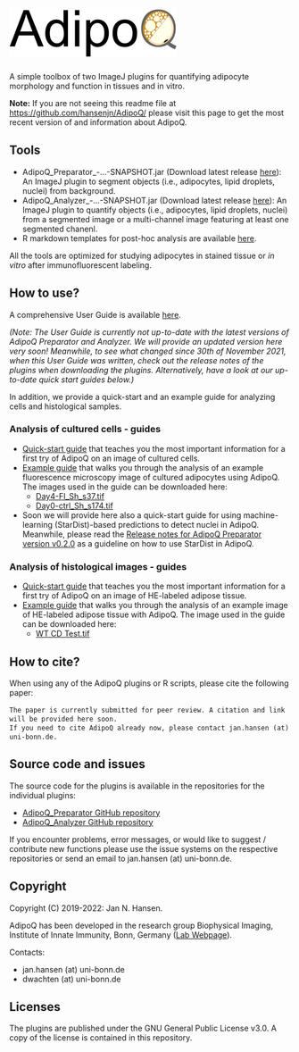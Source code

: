 # ![AdipoQ](https://github.com/hansenjn/AdipoQ/blob/main/Webfiles/AdipoQ%20Logo.png?raw=true)

A simple toolbox of two ImageJ plugins for quantifying adipocyte morphology and function in tissues and in vitro.

**Note:** If you are not seeing this readme file at https://github.com/hansenjn/AdipoQ/ please visit this page to get the most recent version of and information about AdipoQ.

## Tools
- AdipoQ_Preparator_-…-SNAPSHOT.jar (Download latest release [here](https://github.com/hansenjn/AdipoQ_Preparator/releases)): An ImageJ plugin to segment objects (i.e., adipocytes, lipid droplets, nuclei) from background.
- AdipoQ_Analyzer_-…-SNAPSHOT.jar (Download latest release [here](https://github.com/hansenjn/AdipoQ_Analyzer/releases)): An ImageJ plugin to quantify objects (i.e., adipocytes, lipid droplets, nuclei) from a segmented image or a multi-channel image featuring at least one segmented chanenl.
- R markdown templates for post-hoc analysis are available [here](https://github.com/hansenjn/AdipoQ/tree/main/R%20Scripts).

All the tools are optimized for studying adipocytes in stained tissue or *in vitro* after immunofluorescent labeling. 

## How to use?

A comprehensive User Guide is available [here](https://github.com/hansenjn/AdipoQ/blob/main/User%20Guide/AdipoQ_User_Guide_V20211130.pdf).

_(Note: The User Guide is currently not up-to-date with the latest versions of AdipoQ Preparator and Analyzer. We will provide an updated version here very soon! Meanwhile, to see what changed since 30th of November 2021, when this User Guide was written, check out the release notes of the plugins when downloading the plugins. Alternatively, have a look at our up-to-date quick start guides below.)_

In addition, we provide a quick-start and an example guide for analyzing cells and histological samples.

### Analysis of cultured cells - guides
-  [Quick-start guide](https://github.com/hansenjn/AdipoQ/blob/main/User%20Guide/AdipoQ%20User%20Guide-QuickStart_fluorescent%20cells_v3.pdf) that teaches you the most important information for a first try of AdipoQ on an image of cultured cells.
-  [Example guide](https://github.com/hansenjn/AdipoQ/blob/main/User%20Guide/AdipoQ%20Walk%20Through%20Guide_fluorescent_v3.pdf) that walks you through the analysis of an example fluorescence microscopy image of cultured adipocytes using AdipoQ. The images used in the guide can be downloaded here:
    - [Day4-FI_Sh_s37.tif](https://github.com/hansenjn/AdipoQ/raw/main/User%20Guide/Example%20Files%20Cultured%20Cells/Day4-FI_Sh_s37.tif)
    - [Day0-ctrl_Sh_s174.tif](https://github.com/hansenjn/AdipoQ/raw/main/User%20Guide/Example%20Files%20Cultured%20Cells/Day0-ctrl_Sh_s174.tif)
-  Soon we will provide here also a quick-start guide for using machine-learning (StarDist)-based predictions to detect nuclei in AdipoQ. Meanwhile, please read the [Release notes for AdipoQ Preparator version v0.2.0](https://github.com/hansenjn/AdipoQ_Preparator/releases/tag/v0.2.0) as a guideline on how to use StarDist in AdipoQ.

### Analysis of histological images - guides
- [Quick-start guide](https://github.com/hansenjn/AdipoQ/blob/main/User%20Guide/AdipoQ%20User%20Guide-QuickStart_histology_v2.pdf) that teaches you the most important information for a first try of AdipoQ on an image of HE-labeled adipose tissue.
- [Example guide](https://github.com/hansenjn/AdipoQ/blob/main/User%20Guide/AdipoQ%20Walk%20Through%20Guide_HE_v2.pdf) that walks you through the analysis of an example image of HE-labeled adipose tissue with AdipoQ. The image used in the guide can be downloaded here:
    - [WT CD Test.tif](https://github.com/hansenjn/AdipoQ/raw/main/User%20Guide/Example%20Files%20Histology/WT%20CD%20Test.tif)

## How to cite?

When using any of the AdipoQ plugins or R scripts, please cite the following paper:

    The paper is currently submitted for peer review. A citation and link will be provided here soon.
    If you need to cite AdipoQ already now, please contact jan.hansen (at) uni-bonn.de.

## Source code and issues

The source code for the plugins is available in the repositories for the individual plugins:
- [AdipoQ_Preparator GitHub repository](https://github.com/hansenjn/AdipoQ_Preparator)
- [AdipoQ_Analyzer GitHub repository](https://github.com/hansenjn/AdipoQ_Analyzer)

If you encounter problems, error messages, or would like to suggest / contribute new functions please use the issue systems on the respective repositories or send an email to jan.hansen (at) uni-bonn.de.

## Copyright

Copyright (C) 2019-2022: Jan N. Hansen.

AdipoQ has been developed in the research group Biophysical Imaging, Institute of Innate Immunity, Bonn, Germany ([Lab Webpage](https://www.iiibonn.de/dagmar-wachten-lab/dagmar-wachten-lab-science)).

Contacts:

- jan.hansen (at) uni-bonn.de
- dwachten (at) uni-bonn.de

## Licenses

The plugins are published under the GNU General Public License v3.0. A copy of the license is contained in this repository.
